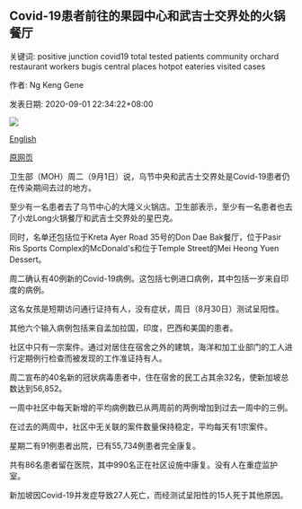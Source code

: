## Covid-19患者前往的果园中心和武吉士交界处的火锅餐厅

关键词: positive junction covid19 total tested patients community orchard restaurant workers bugis central places hotpot eateries visited cases

作者: Ng Keng Gene

发表日期: 2020-09-01 22:34:22+08:00

![](https://www.straitstimes.com/sites/default/files/styles/x_large/public/articles/2020/09/01/kc-orchardbugis0109.jpg?itok=f5UdIkp4)

[English](Orchard%20Central%20and%20Bugis%20Junction%20hotpot%20eateries%20among%20places%20visited%20by%20Covid-19%20patients.md)

[原网页](https://www.straitstimes.com/singapore/orchard-central-and-bugis-junction-visited-by-covid-19-patients)

卫生部（MOH）周二（9月1日）说，乌节中央和武吉士交界处是Covid-19患者仍在传染期间去过的地方。

至少有一名患者去了乌节中心的大隆义火锅店。卫生部表示，至少有一名患者也去了小龙Long火锅餐厅和武吉士交界处的星巴克。

同时，名单还包括位于Kreta Ayer Road 35号的Don Dae Bak餐厅，位于Pasir Ris Sports Complex的McDonald's和位于Temple Street的Mei Heong Yuen Dessert。

周二确认有40例新的Covid-19病例。这包括七例进口病例，其中包括一岁来自印度的病例。

这名女孩是短期访问通行证持有人，没有症状，周日（8月30日）测试呈阳性。

其他六个输入病例包括来自孟加拉国，印度，巴西和美国的患者。

社区中只有一宗案件。通过对居住在宿舍之外的建筑，海洋和加工业部门的工人进行定期例行检查而被发现的工作准证持有人。

周二宣布的40名新的冠状病毒患者中，住在宿舍的民工占其余32名，使新加坡总数达到56,852。

一周中社区中每天新增的平均病例数已从两周前的两例增加到过去一周中的三例。

在过去的两周中，社区中无关联的案件数量保持稳定，平均每天有1宗案件。

星期二有91例患者出院，已有55,734例患者完全康复。

共有86名患者留在医院，其中990名正在社区设施中康复。没有人在重症监护室。

新加坡因Covid-19并发症导致27人死亡，而经测试呈阳性的15人死于其他原因。